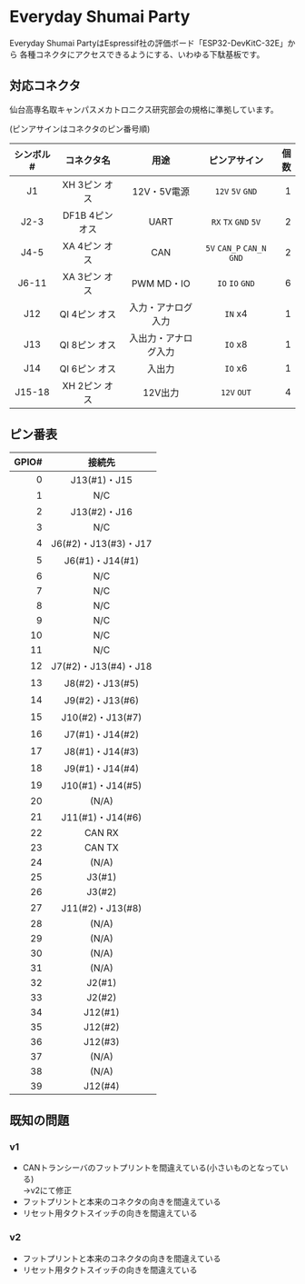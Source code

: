 # Everyday Shumai Party

Everyday Shumai PartyはEspressif社の評価ボード「ESP32-DevKitC-32E」から
各種コネクタにアクセスできるようにする、いわゆる下駄基板です。

## 対応コネクタ

仙台高専名取キャンパスメカトロニクス研究部会の規格に準拠しています。

(ピンアサインはコネクタのピン番号順)

| シンボル# |   コネクタ名    |         用途         |        ピンアサイン        | 個数 |
| :-------: | :-------------: | :------------------: | :------------------------: | ---: |
|    J1     |  XH 3ピン オス  |     12V・5V電源      |      `12V` `5V` `GND`      |    1 |
|   J2-3    | DF1B 4ピン オス |         UART         |    `RX` `TX` `GND` `5V`    |    2 |
|   J4-5    |  XA 4ピン オス  |         CAN          | `5V` `CAN_P` `CAN_N` `GND` |    2 |
|   J6-11   |  XA 3ピン オス  |      PWM MD・IO      |      `IO` `IO` `GND`       |    6 |
|    J12    |  QI 4ピン オス  |  入力・アナログ入力  |          `IN` x4           |    1 |
|    J13    |  QI 8ピン オス  | 入出力・アナログ入力 |          `IO` x8           |    1 |
|    J14    |  QI 6ピン オス  |        入出力        |          `IO` x6           |    1 |
|  J15-18   |  XH 2ピン オス  |       12V出力        |        `12V` `OUT`         |    4 |

## ピン番表

| GPIO# |         接続先         |
| ----: | :--------------------: |
|     0 |     J13(\#1)・J15      |
|     1 |          N/C           |
|     2 |     J13(\#2)・J16      |
|     3 |          N/C           |
|     4 | J6(\#2)・J13(\#3)・J17 |
|     5 |   J6(\#1)・J14(\#1)    |
|     6 |          N/C           |
|     7 |          N/C           |
|     8 |          N/C           |
|     9 |          N/C           |
|    10 |          N/C           |
|    11 |          N/C           |
|    12 | J7(\#2)・J13(\#4)・J18 |
|    13 |   J8(\#2)・J13(\#5)    |
|    14 |   J9(\#2)・J13(\#6)    |
|    15 |   J10(\#2)・J13(\#7)   |
|    16 |   J7(\#1)・J14(\#2)    |
|    17 |   J8(\#1)・J14(\#3)    |
|    18 |   J9(\#1)・J14(\#4)    |
|    19 |   J10(\#1)・J14(\#5)   |
|    20 |         (N/A)          |
|    21 |   J11(\#1)・J14(\#6)   |
|    22 |         CAN RX         |
|    23 |         CAN TX         |
|    24 |         (N/A)          |
|    25 |        J3(\#1)         |
|    26 |        J3(\#2)         |
|    27 |   J11(\#2)・J13(\#8)   |
|    28 |         (N/A)          |
|    29 |         (N/A)          |
|    30 |         (N/A)          |
|    31 |         (N/A)          |
|    32 |        J2(\#1)         |
|    33 |        J2(\#2)         |
|    34 |        J12(\#1)        |
|    35 |        J12(\#2)        |
|    36 |        J12(\#3)        |
|    37 |         (N/A)          |
|    38 |         (N/A)          |
|    39 |        J12(\#4)        |

## 既知の問題

### v1

- CANトランシーバのフットプリントを間違えている(小さいものとなっている)  
  →v2にて修正
- フットプリントと本来のコネクタの向きを間違えている
- リセット用タクトスイッチの向きを間違えている

### v2

- フットプリントと本来のコネクタの向きを間違えている
- リセット用タクトスイッチの向きを間違えている
